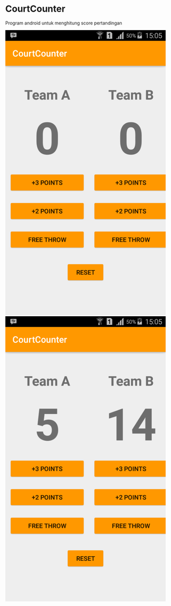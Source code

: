 # CourtCounter
Program android untuk menghitung score pertandingan


<img src="Screenshot_2018-02-06-15-05-41.png">	<img src="Screenshot_2018-02-06-15-05-25.png">